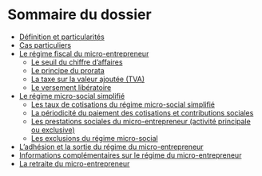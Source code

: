 ﻿
Sommaire du dossier
===================


- [Définition et particularités](https://www.guichet-entreprises.fr/fr/creation-dentreprise/micro-entrepreneur/regime-micro-entreprise#Definition)
- [Cas particuliers](https://www.guichet-entreprises.fr/fr/creation-dentreprise/micro-entrepreneur/regime-micro-entreprise#Cas-particuliers)
- [Le régime fiscal du micro-entrepreneur](https://www.guichet-entreprises.fr/fr/creation-dentreprise/micro-entrepreneur/regime-micro-entreprise#Micro-fiscal)
  + [Le seuil du chiffre d’affaires](https://www.guichet-entreprises.fr/fr/creation-dentreprise/micro-entrepreneur/regime-micro-entreprise#Chiffre-affaires)
  + [Le principe du prorata](https://www.guichet-entreprises.fr/fr/creation-dentreprise/micro-entrepreneur/regime-micro-entreprise#Prorata)
  + [La taxe sur la valeur ajoutée (TVA)](https://www.guichet-entreprises.fr/fr/creation-dentreprise/micro-entrepreneur/regime-micro-entreprise#Valeur-ajoutee)
  + [Le versement libératoire](https://www.guichet-entreprises.fr/fr/creation-dentreprise/micro-entrepreneur/regime-micro-entreprise#Versement-liberatoire)
- [Le régime micro-social simplifié](https://www.guichet-entreprises.fr/fr/creation-dentreprise/micro-entrepreneur/regime-micro-entreprise#Micro-social)
  + [Les taux de cotisations du régime micro-social simplifié](https://www.guichet-entreprises.fr/fr/creation-dentreprise/micro-entrepreneur/regime-micro-entreprise#Micro-social-taux-cotisations)
  + [La périodicité du paiement des cotisations et contributions sociales](https://www.guichet-entreprises.fr/fr/creation-dentreprise/micro-entrepreneur/regime-micro-entreprise#Periodicite)
  + [Les prestations sociales du micro-entrepreneur (activité principale ou exclusive)](https://www.guichet-entreprises.fr/fr/creation-dentreprise/micro-entrepreneur/regime-micro-entreprise#Prestations-sociales)
  + [Les exclusions du régime micro-social](https://www.guichet-entreprises.fr/fr/creation-dentreprise/micro-entrepreneur/regime-micro-entreprise#Exclusion-micro-social)
- [L’adhésion et la sortie du régime du micro-entrepreneur](https://www.guichet-entreprises.fr/fr/creation-dentreprise/micro-entrepreneur/regime-micro-entreprise#Adhesion-sortie)
- [Informations complémentaires sur le régime du micro-entrepreneur](https://www.guichet-entreprises.fr/fr/creation-dentreprise/micro-entrepreneur/regime-micro-entreprise#Informations-complementaires)
- [La retraite du micro-entrepreneur](https://www.guichet-entreprises.fr/fr/creation-dentreprise/micro-entrepreneur/regime-micro-entreprise#Retraite)
